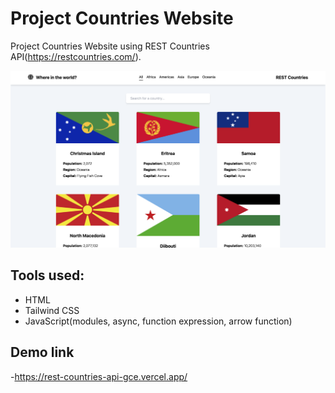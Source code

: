 # Project Countries Website

Project Countries Website using REST Countries API(https://restcountries.com/).

![Design preview for the REST Countries API project](preview.png)

## Tools used:

- HTML
- Tailwind CSS
- JavaScript(modules, async, function expression, arrow function)

## Demo link

-https://rest-countries-api-gce.vercel.app/
